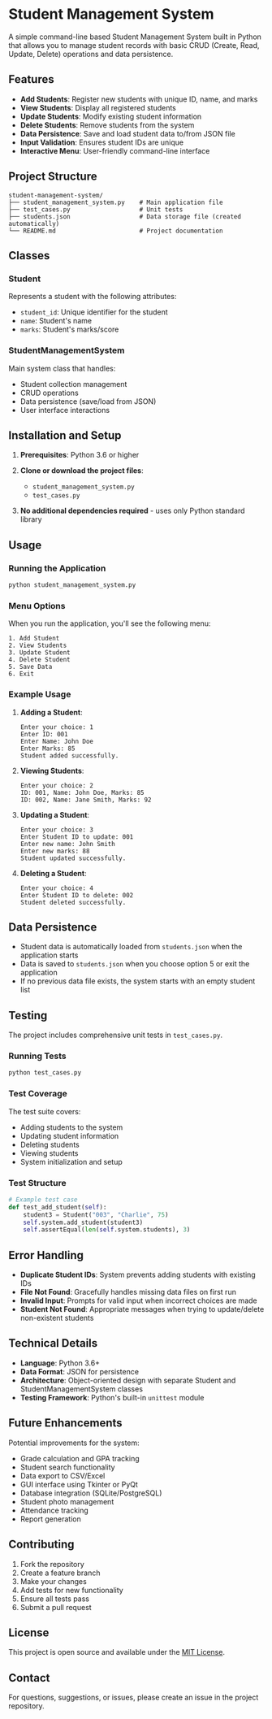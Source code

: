 # Student Management System

A simple command-line based Student Management System built in Python that allows you to manage student records with basic CRUD (Create, Read, Update, Delete) operations and data persistence.

## Features

- **Add Students**: Register new students with unique ID, name, and marks
- **View Students**: Display all registered students
- **Update Students**: Modify existing student information
- **Delete Students**: Remove students from the system
- **Data Persistence**: Save and load student data to/from JSON file
- **Input Validation**: Ensures student IDs are unique
- **Interactive Menu**: User-friendly command-line interface

## Project Structure

```
student-management-system/
├── student_management_system.py    # Main application file
├── test_cases.py                   # Unit tests
├── students.json                   # Data storage file (created automatically)
└── README.md                       # Project documentation
```

## Classes

### Student
Represents a student with the following attributes:
- `student_id`: Unique identifier for the student
- `name`: Student's name
- `marks`: Student's marks/score

### StudentManagementSystem
Main system class that handles:
- Student collection management
- CRUD operations
- Data persistence (save/load from JSON)
- User interface interactions

## Installation and Setup

1. **Prerequisites**: Python 3.6 or higher

2. **Clone or download the project files**:
   - `student_management_system.py`
   - `test_cases.py`

3. **No additional dependencies required** - uses only Python standard library

## Usage

### Running the Application

```bash
python student_management_system.py
```

### Menu Options

When you run the application, you'll see the following menu:

```
1. Add Student
2. View Students
3. Update Student
4. Delete Student
5. Save Data
6. Exit
```

### Example Usage

1. **Adding a Student**:
   ```
   Enter your choice: 1
   Enter ID: 001
   Enter Name: John Doe
   Enter Marks: 85
   Student added successfully.
   ```

2. **Viewing Students**:
   ```
   Enter your choice: 2
   ID: 001, Name: John Doe, Marks: 85
   ID: 002, Name: Jane Smith, Marks: 92
   ```

3. **Updating a Student**:
   ```
   Enter your choice: 3
   Enter Student ID to update: 001
   Enter new name: John Smith
   Enter new marks: 88
   Student updated successfully.
   ```

4. **Deleting a Student**:
   ```
   Enter your choice: 4
   Enter Student ID to delete: 002
   Student deleted successfully.
   ```

## Data Persistence

- Student data is automatically loaded from `students.json` when the application starts
- Data is saved to `students.json` when you choose option 5 or exit the application
- If no previous data file exists, the system starts with an empty student list

## Testing

The project includes comprehensive unit tests in `test_cases.py`.

### Running Tests

```bash
python test_cases.py
```

### Test Coverage

The test suite covers:
- Adding students to the system
- Updating student information
- Deleting students
- Viewing students
- System initialization and setup

### Test Structure

```python
# Example test case
def test_add_student(self):
    student3 = Student("003", "Charlie", 75)
    self.system.add_student(student3)
    self.assertEqual(len(self.system.students), 3)
```

## Error Handling

- **Duplicate Student IDs**: System prevents adding students with existing IDs
- **File Not Found**: Gracefully handles missing data files on first run
- **Invalid Input**: Prompts for valid input when incorrect choices are made
- **Student Not Found**: Appropriate messages when trying to update/delete non-existent students

## Technical Details

- **Language**: Python 3.6+
- **Data Format**: JSON for persistence
- **Architecture**: Object-oriented design with separate Student and StudentManagementSystem classes
- **Testing Framework**: Python's built-in `unittest` module

## Future Enhancements

Potential improvements for the system:
- Grade calculation and GPA tracking
- Student search functionality
- Data export to CSV/Excel
- GUI interface using Tkinter or PyQt
- Database integration (SQLite/PostgreSQL)
- Student photo management
- Attendance tracking
- Report generation

## Contributing

1. Fork the repository
2. Create a feature branch
3. Make your changes
4. Add tests for new functionality
5. Ensure all tests pass
6. Submit a pull request

## License

This project is open source and available under the [MIT License](LICENSE).

## Contact

For questions, suggestions, or issues, please create an issue in the project repository.
